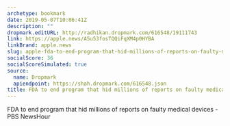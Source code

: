 ```yaml
---
archetype: bookmark
date: 2019-05-07T10:06:41Z
description: ""
dropmark.editURL: http://radhikan.dropmark.com/616548/19111743
link: https://apple.news/A5u53fosTQQiFqXM4p0HYBA
linkBrand: apple.news
slug: apple-fda-to-end-program-that-hid-millions-of-reports-on-faulty-medical-devices
socialScore: 36
socialScoreSimulated: true
source:
  name: Dropmark
  apiendpoint: https://shah.dropmark.com/616548.json
title: FDA to end program that hid millions of reports on faulty medical devices
---
```

FDA to end program that hid millions of reports on faulty medical devices - PBS NewsHour